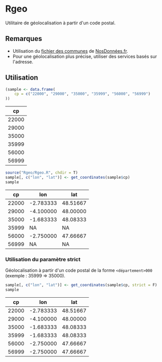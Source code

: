 # Rgeo

Utilitaire de géolocalisation à partir d'un code postal.

## Remarques

- Utilisation du [fichier des communes](http://www.nosdonnees.fr/wiki/index.php/Fichier:EUCircos_Regions_departements_circonscriptions_communes_gps.csv.gz) de [NosDonnées.fr](http://www.nosdonnees.fr).
- Pour une géolocalisation plus précise, utiliser des services basés sur l'adresse.

## Utilisation

```r
(sample <- data.frame(
    cp = c("22000", "29000", "35000", "35999", "56000", "56999")
))
```

| cp    |
|-------|
| 22000 |
| 29000 |
| 35000 |
| 35999 |
| 56000 |
| 56999 |

```r
source("Rgeo/Rgeo.R", chdir = T)
sample[, c("lon", "lat")] <- get_coordinates(sample$cp)
sample
```

| cp    | lon       | lat      |
|-------|-----------|----------|
| 22000 | -2.783333 | 48.51667 |
| 29000 | -4.100000 | 48.00000 |
| 35000 | -1.683333 | 48.08333 |
| 35999 | NA        | NA       |
| 56000 | -2.750000 | 47.66667 |
| 56999 | NA        | NA       |

### Utilisation du paramètre strict

Géolocalisation à partir d'un code postal de la forme `<département>000` (exemple : 35999 => 35000).

```r
sample[, c("lon", "lat")] <- get_coordinates(sample$cp, strict = F)
sample
```

| cp    | lon       | lat      |
|-------|-----------|----------|
| 22000 | -2.783333 | 48.51667 |
| 29000 | -4.100000 | 48.00000 |
| 35000 | -1.683333 | 48.08333 |
| 35999 | -1.683333 | 48.08333 |
| 56000 | -2.750000 | 47.66667 |
| 56999 | -2.750000 | 47.66667 |
